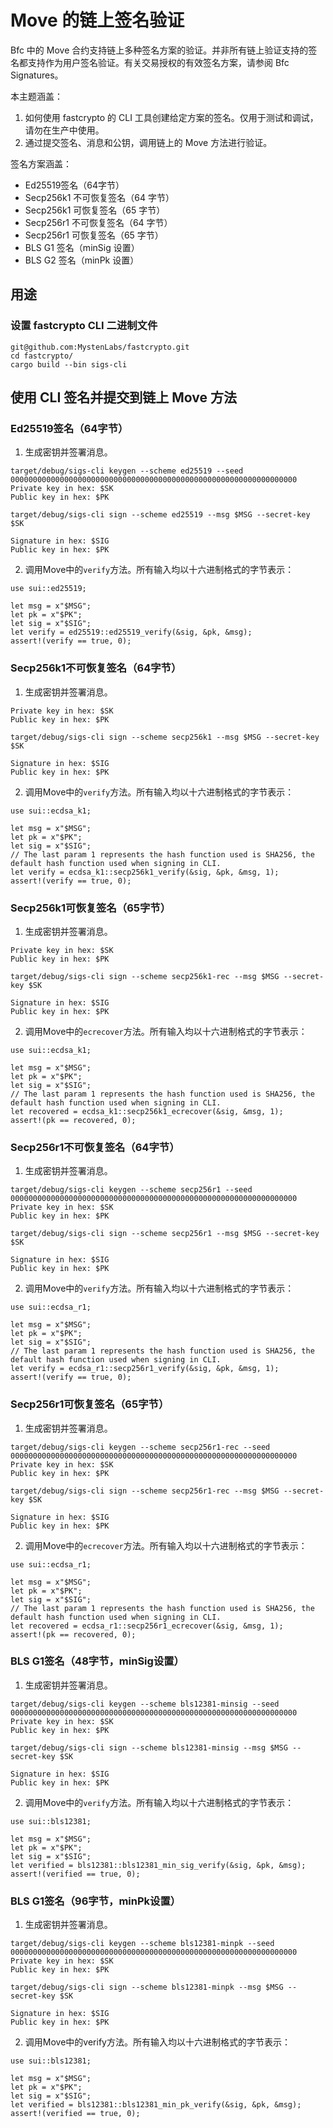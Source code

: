 # Move 的链上签名验证

Bfc 中的 Move 合约支持链上多种签名方案的验证。并非所有链上验证支持的签名都支持作为用户签名验证。有关交易授权的有效签名方案，请参阅 Bfc Signatures。

本主题涵盖：

1. 如何使用 fastcrypto 的 CLI 工具创建给定方案的签名。仅用于测试和调试，请勿在生产中使用。
2. 通过提交签名、消息和公钥，调用链上的 Move 方法进行验证。

签名方案涵盖：

- Ed25519签名（64字节）
- Secp256k1 不可恢复签名（64 字节）
- Secp256k1 可恢复签名（65 字节）
- Secp256r1 不可恢复签名（64 字节）
- Secp256r1 可恢复签名（65 字节）
- BLS G1 签名（minSig 设置）
- BLS G2 签名（minPk 设置）

## 用途

### 设置 fastcrypto CLI 二进制文件​

```plain
git@github.com:MystenLabs/fastcrypto.git
cd fastcrypto/
cargo build --bin sigs-cli
```

## 使用 CLI 签名并提交到链上 Move 方法​

### Ed25519签名（64字节）​

1. 生成密钥并签署消息。

```plain
target/debug/sigs-cli keygen --scheme ed25519 --seed 0000000000000000000000000000000000000000000000000000000000000000                
Private key in hex: $SK
Public key in hex: $PK

target/debug/sigs-cli sign --scheme ed25519 --msg $MSG --secret-key  $SK

Signature in hex: $SIG
Public key in hex: $PK
```

2. 调用Move中的`verify`方法。所有输入均以十六进制格式的字节表示：

```move
use sui::ed25519;

let msg = x"$MSG";
let pk = x"$PK";
let sig = x"$SIG";
let verify = ed25519::ed25519_verify(&sig, &pk, &msg);
assert!(verify == true, 0);
```

### Secp256k1不可恢复签名（64字节）​

1. 生成密钥并签署消息。

```plaintarget/debug/sigs-cli keygen --scheme secp256k1 --seed 0000000000000000000000000000000000000000000000000000000000000000                
Private key in hex: $SK
Public key in hex: $PK

target/debug/sigs-cli sign --scheme secp256k1 --msg $MSG --secret-key $SK

Signature in hex: $SIG
Public key in hex: $PK
```

2. 调用Move中的`verify`方法。所有输入均以十六进制格式的字节表示：

```move
use sui::ecdsa_k1;

let msg = x"$MSG";
let pk = x"$PK";
let sig = x"$SIG";
// The last param 1 represents the hash function used is SHA256, the default hash function used when signing in CLI.
let verify = ecdsa_k1::secp256k1_verify(&sig, &pk, &msg, 1);
assert!(verify == true, 0);
```

### Secp256k1可恢复签名（65字节）​

1. 生成密钥并签署消息。

```plaintarget/debug/sigs-cli keygen --scheme secp256k1-rec --seed 0000000000000000000000000000000000000000000000000000000000000000                
Private key in hex: $SK
Public key in hex: $PK

target/debug/sigs-cli sign --scheme secp256k1-rec --msg $MSG --secret-key $SK

Signature in hex: $SIG
Public key in hex: $PK
```

2. 调用Move中的`ecrecover`方法。所有输入均以十六进制格式的字节表示：

```move
use sui::ecdsa_k1;

let msg = x"$MSG";
let pk = x"$PK";
let sig = x"$SIG";
// The last param 1 represents the hash function used is SHA256, the default hash function used when signing in CLI.
let recovered = ecdsa_k1::secp256k1_ecrecover(&sig, &msg, 1);
assert!(pk == recovered, 0);
```

### Secp256r1不可恢复签名（64字节）​

1. 生成密钥并签署消息。

```plain
target/debug/sigs-cli keygen --scheme secp256r1 --seed 0000000000000000000000000000000000000000000000000000000000000000                
Private key in hex: $SK
Public key in hex: $PK

target/debug/sigs-cli sign --scheme secp256r1 --msg $MSG --secret-key $SK

Signature in hex: $SIG
Public key in hex: $PK
```

2. 调用Move中的`verify`方法。所有输入均以十六进制格式的字节表示：

```move
use sui::ecdsa_r1;

let msg = x"$MSG";
let pk = x"$PK";
let sig = x"$SIG";
// The last param 1 represents the hash function used is SHA256, the default hash function used when signing in CLI.
let verify = ecdsa_r1::secp256r1_verify(&sig, &pk, &msg, 1);
assert!(verify == true, 0);
```

### Secp256r1可恢复签名（65字节）​

1. 生成密钥并签署消息。

```plain
target/debug/sigs-cli keygen --scheme secp256r1-rec --seed 0000000000000000000000000000000000000000000000000000000000000000                
Private key in hex: $SK
Public key in hex: $PK

target/debug/sigs-cli sign --scheme secp256r1-rec --msg $MSG --secret-key $SK

Signature in hex: $SIG
Public key in hex: $PK
```

2. 调用Move中的`ecrecover`方法。所有输入均以十六进制格式的字节表示：

```move
use sui::ecdsa_r1;

let msg = x"$MSG";
let pk = x"$PK";
let sig = x"$SIG";
// The last param 1 represents the hash function used is SHA256, the default hash function used when signing in CLI.
let recovered = ecdsa_r1::secp256r1_ecrecover(&sig, &msg, 1);
assert!(pk == recovered, 0);
```

### BLS G1签名（48字节，minSig设置）​

1. 生成密钥并签署消息。

```plain
target/debug/sigs-cli keygen --scheme bls12381-minsig --seed 0000000000000000000000000000000000000000000000000000000000000000                
Private key in hex: $SK
Public key in hex: $PK

target/debug/sigs-cli sign --scheme bls12381-minsig --msg $MSG --secret-key $SK

Signature in hex: $SIG
Public key in hex: $PK
```

2. 调用Move中的`verify`方法。所有输入均以十六进制格式的字节表示：

```move
use sui::bls12381;

let msg = x"$MSG";
let pk = x"$PK";
let sig = x"$SIG";
let verified = bls12381::bls12381_min_sig_verify(&sig, &pk, &msg);
assert!(verified == true, 0);
```

### BLS G1签名（96字节，minPk设置）​

1. 生成密钥并签署消息。

```plain
target/debug/sigs-cli keygen --scheme bls12381-minpk --seed 0000000000000000000000000000000000000000000000000000000000000000                
Private key in hex: $SK
Public key in hex: $PK

target/debug/sigs-cli sign --scheme bls12381-minpk --msg $MSG --secret-key $SK

Signature in hex: $SIG
Public key in hex: $PK
```

2. 调用Move中的verify方法。所有输入均以十六进制格式的字节表示：

```move
use sui::bls12381;

let msg = x"$MSG";
let pk = x"$PK";
let sig = x"$SIG";
let verified = bls12381::bls12381_min_pk_verify(&sig, &pk, &msg);
assert!(verified == true, 0);
```
